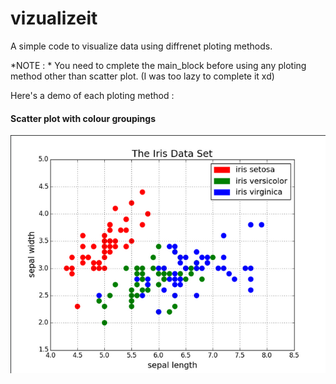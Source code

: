 # vizualizeit
A simple code to visualize data using diffrenet ploting methods.

*NOTE : * You need to cmplete the main_block before using any ploting method other than scatter plot. (I was too lazy to complete it xd)

Here's a demo of each ploting method : 

<h4>Scatter plot with colour groupings</h4>

![sc](/demo/scatter.png)
